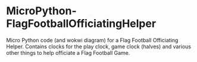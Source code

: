 # MicroPython-FlagFootballOfficiatingHelper
Micro Python code (and wokwi diagram) for a Flag Football Officiating Helper.  Contains clocks for the play clock, game clock (halves) and various other things to help officiate a Flag Football Game.
